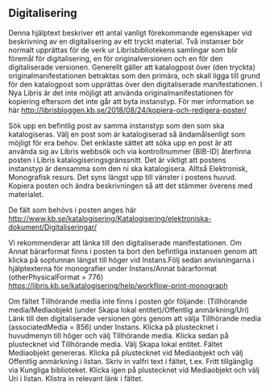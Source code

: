## Digitalisering

Denna hjälptext beskriver ett antal vanligt förekommande egenskaper vid beskrivning av en digitalisering av ett tryckt material.
Två instanser bör normalt upprättas för de verk ur Librisbibliotekens samlingar som blir föremål för digitalisering, en för originalversionen och en för den digitaliserade versionen.
Generellt gäller att katalogpost över (den tryckta) originalmanifestationen betraktas som den primära, och skall ligga till grund för den katalogpost som upprättas över den digitaliserade manifestationen. I Nya Libris är det inte möjligt att använda originalmanifestationen för kopiering eftersom det inte går att byta instanstyp.
För mer information se här  http://librisbloggen.kb.se/2018/08/24/kopiera-och-redigera-poster/ 

Sök upp en befintlig post av samma instanstyp som den som ska katalogiseras. Välj en post som är katalogiserad så ändamålsenligt som möjligt för era behov.
Det enklaste sättet att söka upp en post är att använda sig av Libris webbsök och via kontrollnummer (BIB-ID) återfinna posten i Libris katalogiseringsgränssnitt. Det är viktigt att postens instanstyp är densamma som den ni ska katalogisera. Alltså Elektronisk, Monografisk resurs. Det syns längst upp till vänster i postens huvud.
Kopiera posten och ändra beskrivningen så att det stämmer överens med materialet.

De fält som behövs i posten anges här http://www.kb.se/katalogisering/Katalogisering/elektroniska-dokument/Digitaliseringar/ 

Vi rekommenderar att länka till den digitaliserade manifestationen. Om Annat bärarformat finns i posten ta bort den befintliga instansen genom att klicka på soptunnan längst till höger vid Instans.Följ sedan anvisningarna i hjälptexterna för monografier under Instans/Annat bärarformat (otherPhysicalFormat = 776) https://libris.kb.se/katalogisering/help/workflow-print-monograph 

Om fältet Tillhörande media inte finns i posten gör följande:
(Tillhörande media/Mediaobjekt (under Skapa lokal entitet)/Offentlig anmärkning/Uri)
Länk till den digitaliserade versionen görs genom att välja Tillhörande media (associatedMedia = 856) under Instans.
Klicka på plustecknet i huvudmenyn till höger och välj Tillhörande media.
Klicka sedan på plustecknet vid Tillhörande media.
Välj Skapa lokal entitet. Fältet Mediaobjekt genereras.
Klicka på plustecknet vid Mediaobjekt och välj Offentlig anmärkning i listan. Skriv in valfri text i fältet, t.ex. Fritt tillgänglig via Kungliga biblioteket.
Klicka igen på plustecknet vid Mediaobjekt och välj Uri i listan. Klistra in relevant länk i fältet.


 
